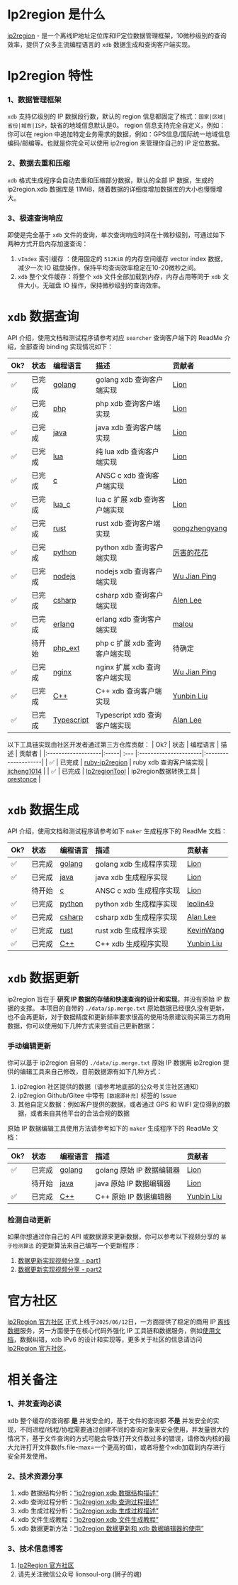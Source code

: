 # Ip2region 是什么

[ip2region](https://ip2region.net) - 是一个离线IP地址定位库和IP定位数据管理框架，10微秒级别的查询效率，提供了众多主流编程语言的 `xdb` 数据生成和查询客户端实现。



# Ip2region 特性

### 1、数据管理框架

`xdb` 支持亿级别的 IP 数据段行数，默认的 region 信息都固定了格式：`国家|区域|省份|城市|ISP`，缺省的地域信息默认是0。
region 信息支持完全自定义，例如：你可以在 region 中追加特定业务需求的数据，例如：GPS信息/国际统一地域信息编码/邮编等。也就是你完全可以使用 ip2region 来管理你自己的 IP 定位数据。

### 2、数据去重和压缩

`xdb` 格式生成程序会自动去重和压缩部分数据，默认的全部 IP 数据，生成的 ip2region.xdb 数据库是 11MiB，随着数据的详细度增加数据库的大小也慢慢增大。

### 3、极速查询响应

即使是完全基于 `xdb` 文件的查询，单次查询响应时间在十微秒级别，可通过如下两种方式开启内存加速查询：

1. `vIndex` 索引缓存 ：使用固定的 `512KiB` 的内存空间缓存 vector index 数据，减少一次 IO 磁盘操作，保持平均查询效率稳定在10-20微秒之间。
2. `xdb` 整个文件缓存：将整个 `xdb` 文件全部加载到内存，内存占用等同于 `xdb` 文件大小，无磁盘 IO 操作，保持微秒级别的查询效率。


# `xdb` 数据查询

API 介绍，使用文档和测试程序请参考对应 `searcher` 查询客户端下的 ReadMe 介绍，全部查询 binding 实现情况如下：

| Ok?                | 状态 | 编程语言 | 描述                    | 贡献者                |
|:-------------------|:-----| :--- |:----------------------|:--------------------|
| :white_check_mark: | 已完成  | [golang](binding/golang) | golang xdb 查询客户端实现    | [Lion](https://github.com/lionsoul2014) |
| :white_check_mark: | 已完成  | [php](binding/php) | php xdb 查询客户端实现       | [Lion](https://github.com/lionsoul2014) |
| :white_check_mark: | 已完成  | [java](binding/java) | java xdb 查询客户端实现      | [Lion](https://github.com/lionsoul2014) |
| :white_check_mark: | 已完成  | [lua](binding/lua) | 纯 lua xdb 查询客户端实现     | [Lion](https://github.com/lionsoul2014) |
| :white_check_mark: | 已完成  | [c](binding/c) | ANSC c xdb 查询客户端实现    | [Lion](https://github.com/lionsoul2014) |
| :white_check_mark: | 已完成  | [lua_c](binding/lua_c) | lua c 扩展 xdb 查询客户端实现  | [Lion](https://github.com/lionsoul2014) |
| :white_check_mark: | 已完成  | [rust](binding/rust) | rust xdb 查询客户端实现      | [gongzhengyang](https://github.com/gongzhengyang) |
| :white_check_mark: | 已完成  | [python](binding/python) | python xdb 查询客户端实现    | [厉害的花花](https://github.com/luckydog6132) |
| :white_check_mark: | 已完成  | [nodejs](binding/nodejs) | nodejs xdb 查询客户端实现    | [Wu Jian Ping](https://github.com/wujjpp) |
| :white_check_mark: | 已完成  | [csharp](binding/csharp) | csharp xdb 查询客户端实现   | [Alen Lee](https://github.com/malus2077) |
| :white_check_mark: | 已完成  | [erlang](binding/erlang) | erlang xdb 查询客户端实现   | [malou](https://github.com/malou996) |
| &nbsp;&nbsp;&nbsp; | 待开始  | [php_ext](binding/php7_ext) | php c 扩展 xdb 查询客户端实现 | 待确定 |
| :white_check_mark: | 已完成  | [nginx](binding/nginx) | nginx 扩展 xdb 查询客户端实现  | [Wu Jian Ping](https://github.com/wujjpp) |
| :white_check_mark: | 已完成  | [C++](binding/cpp) | C++ xdb 查询客户端实现    | [Yunbin Liu](https://github.com/liuyunbin) |
| :white_check_mark: | 已完成  | [Typescript](binding/typescript) | Typescript xdb 查询客户端实现    | [Alan Lee](https://github.com/malus2077) |


以下工具链实现由社区开发者通过第三方仓库贡献：
| Ok?                | 状态 | 编程语言 | 描述                    | 贡献者            |
|:-------------------|:-----| :--- |:----------------------|:--------------------|
| :white_check_mark: | 已完成  | [ruby-ip2region](https://github.com/jicheng1014/ruby-ip2region) | ruby xdb 查询客户端实现    | [jicheng1014](https://github.com/jicheng1014) |
| :white_check_mark: | 已完成  | [Ip2regionTool](https://github.com/orestonce/Ip2regionTool) | ip2region数据转换工具     | [orestonce](https://github.com/orestonce) |


# `xdb` 数据生成

API 介绍，使用文档和测试程序请参考如下 `maker` 生成程序下的 ReadMe 文档：

| Ok?                | 状态 | 编程语言 | 描述 | 贡献者 |
|:-------------------|:-----| :--- | :--- | :--- |
| :white_check_mark: | 已完成  | [golang](maker/golang) | golang xdb 生成程序实现 | [Lion](https://github.com/lionsoul2014) |
| :white_check_mark: | 已完成  | [java](maker/java) | java xdb 生成程序实现 | [Lion](https://github.com/lionsoul2014) |
| &nbsp;&nbsp;&nbsp; | 待开始  | [c](maker/c) | ANSC c xdb 生成程序实现 | [Lion](https://github.com/lionsoul2014) |
| :white_check_mark: | 已完成  | [python](maker/python) | python xdb 生成程序实现 | [leolin49](https://github.com/leolin49) |
| :white_check_mark: | 已完成  | [csharp](maker/csharp) | csharp xdb 生成程序实现 | [Alan Lee](https://github.com/malus2077) |
| :white_check_mark: | 已完成  | [rust](maker/rust) | rust xdb 生成程序实现 | [KevinWang](https://github.com/KevinWL) |
| :white_check_mark: | 已完成  | [C++](maker/cpp) | C++ xdb 生成程序实现 | [Yunbin Liu](https://github.com/liuyunbin) |


# `xdb` 数据更新

ip2region 旨在于 <b>研究 IP 数据的存储和快速查询的设计和实现</b>，并没有原始 IP 数据的支撑。
本项目的自带的 `./data/ip.merge.txt` 原始数据已经很久没有更新，也不会再更新，对于数据精度和更新频率要求很高的使用场景建议购买第三方商用数据，你可以使用如下几种方式来尝试自己更新数据：

### 手动编辑更新
你可以基于 ip2region 自带的 `./data/ip.merge.txt` 原始 IP 数据用 ip2region 提供的编辑工具来自己修改，目前数据源有如下几种方式：
1. ip2region 社区提供的数据（请参考地底部的公众号关注社区通知）
2. ip2region Github/Gitee 中带有 `[数据源补充]` 标签的 Issue
3. 其他自定义数据：例如客户提供的数据，或者通过 GPS 和 WIFI 定位得到的数据，或者来自其他平台的合法合规的数据

原始 IP 数据编辑工具使用方法请参考如下的 `maker` 生成程序下的 ReadMe 文档：

| Ok?                | 状态  | 编程语言 | 描述                 | 贡献者 |
|:-------------------|:----| :--- |:-------------------| :--- |
| :white_check_mark: | 已完成 | [golang](maker/golang#xdb-数据编辑) | golang 原始 IP 数据编辑器 | [Lion](https://github.com/lionsoul2014) |
| &nbsp;&nbsp;&nbsp; | 待开始 | [java](maker/java#xdb-数据编辑) | java 原始 IP 数据编辑器   | [Lion](https://github.com/lionsoul2014) |
| :white_check_mark: | 已完成 | [C++](maker/cpp#xdb-数据编辑) | C++ 原始 IP 数据编辑器 | [Yunbin Liu](https://github.com/liuyunbin) |


### 检测自动更新
如果你想通过你自己的 API 或数据源来更新数据，你可以参考以下视频分享的 `基于检测算法` 的更新算法来自己编写一个更新程序：
1. [数据更新实现视频分享 - part1](https://www.bilibili.com/video/BV1934y1E7Q5/)
2. [数据更新实现视频分享 - part2](https://www.bilibili.com/video/BV1pF411j7Aw/)

# 官方社区
[Ip2Region 官方社区](https://ip2region.net) 正式上线于`2025/06/12`日，一方面提供了稳定的商用 IP [离线数据](https://ip2region.net/products/offline)服务，另一方面便于在核心代码外强化 IP 工具链和数据服务，例如[使用文档](https://ip2region.net/doc/)，数据纠错，xdb IPv6 的设计和实现等，更多关于社区的信息请访问 [Ip2Region 官方社区](https://ip2region.net/)。

# 相关备注

### 1、并发查询必读
xdb 整个缓存的查询都 <b>是</b> 并发安全的，基于文件的查询都 <b>不是</b> 并发安全的实现，不同进程/线程/协程需要通过创建不同的查询对象来安全使用，并发量很大的情况下，基于文件查询的方式可能会导致打开文件数过多的错误，请修改内核的最大允许打开文件数(fs.file-max=一个更高的值)，或者将整个xdb加载到内存进行安全并发使用。

### 2、技术资源分享
1. xdb 数据结构分析：[“ip2region xdb 数据结构描述“](https://ip2region.net/doc/xdb_structure)
2. xdb 查询过程分析：[“ip2region xdb 查询过程描述”](https://ip2region.net/doc/xdb_search)
3. xdb 生成过程分析：[“ip2region xdb 生成过程描述”](https://ip2region.net/doc/xdb_generate)
4. xdb 文件生成教程：[“ip2region xdb 文件生成教程”](https://ip2region.net/doc/xdb_make)
5. xdb 数据更新方法：[“ip2region 数据更新和 xdb 数据编辑器的使用”](https://mp.weixin.qq.com/s/cZH5qIn4E5rQFy6N32RCzA)

### 3、技术信息博客
1. [Ip2Region 官方社区](https://ip2region.net)
2. 请先关注微信公众号 lionsoul-org (狮子的魂)
